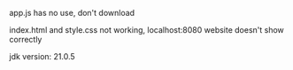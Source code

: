 app.js has no use, don't download

index.html and style.css not working, localhost:8080 website doesn't show correctly

jdk version: 21.0.5
